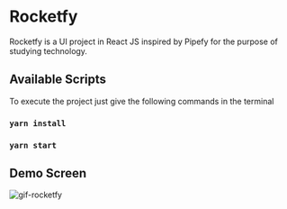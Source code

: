 # Rocketfy
Rocketfy is a UI project in React JS inspired by Pipefy for the purpose of studying technology.

## Available Scripts
To execute the project just give the following commands in the terminal

### `yarn install`
### `yarn start`

## Demo Screen
 
![gif-rocketfy](https://user-images.githubusercontent.com/32379195/87995114-033e3d00-cac5-11ea-92e3-26e7d624126a.gif)
